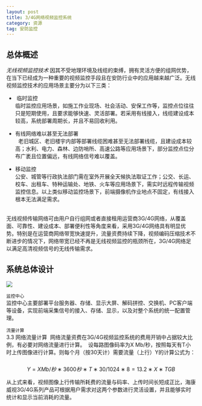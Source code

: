 ```yaml
---
layout: post
title: 3/4G网络视频监控系统
category: 资源
tag: 安防监控
---
```


## 总体概述

<dfn>无线视频监控技术</dfn> 因其不受地理环境及线缆的束缚，拥有灵活方便的组网优势，在当下已经成为一种重要的视频监控手段且在安防行业中的应用越来越广泛。无线视频监控技术的应用场景主要分为以下三类：

*  临时监控 <br/>
临时监控应用场景，如施工作业现场、社会活动、安保工作等，监控点位往往只是短期使用，且要求能够快速、灵活部署。若采用有线接入，线缆建设成本较高，系统部署周期长，并且不易回收利用。 

* 有线网络难以甚至无法部署<br/> 
老旧城区、老旧楼宇内部等部署线缆困难甚至无法部署线缆，且建设成本较高；水利、电力、森林、边防哨所、高速公路等应用场景下，部分监控点位分布广袤且位置偏远，有线网络信号难以覆盖。 

* 移动监控 <br/>
公安、城管等行政执法部门需在室外开展全天候执法取证工作；公交、长运、校车、出租车、特种运输处、地铁、火车等应用场景下，需实时远程传输视频监控信息。以上类似移动监控场景下，前端摄像机作业地点不固定，有线接入根本无法满足需求。<br/> 

无线视频传输网络可由用户自行组网或者直接租用运营商3G/4G网络，从覆盖面、可靠性、建设成本、部署便利性等角度来看，采用3G/4G网络具有明显优势。特别是在运营商网络带宽快速提升，流量资费持续下降，视频编码压缩技术不断进步的情况下，网络带宽已经不再是无线视频监控的瓶颈所在，3G/4G网络足以满足高清视频信号的无线传输需求。

## 系统总体设计

![](http://oh08pyi2u.bkt.clouddn.com/4G%E8%A7%86%E9%A2%91%E7%9B%91%E6%8E%A7%E6%8B%93%E6%89%91%E5%9B%BE.png)

`监控中心`<br/>
监控中心主要部署平台服务器、存储、显示大屏、解码拼控、交换机、PC客户端等设备，实现前端采集信号的接入、存储、显示，以及对整个系统的统一配置管理。

`流量计算`<br/>
3.3 网络流量计算 
网络流量资费在3G/4G视频监控系统的费用开销中占据较大比例，有必要对网络流量进行计算。 
设每路图像码率为X Mb/秒，按照每天有T小时上传图像进行计算。则每个月（按30天计）需要流量（上行）Y的计算公式为：
 
$$ Y = X Mb/秒 ∗ 3600秒 ∗ T ∗ 30 / 1024∗8 = 13.2 ∗ X ∗ T GB $$

从上式来看，视频图像上行传输所耗费的流量与码率、上传时间长短成正比，海康威视3G/4G系列产品可根据用户需求对这两个参数进行灵活设置，并且能够实时统计和显示当前消耗的流量。
